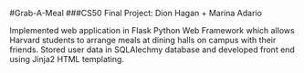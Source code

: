 #Grab-A-Meal
###CS50 Final Project: Dion Hagan + Marina Adario

Implemented web application in Flask Python Web Framework which allows Harvard students to arrange meals at dining halls on campus with their friends. Stored user data in SQLAlechmy database and developed front end using Jinja2 HTML templating.

